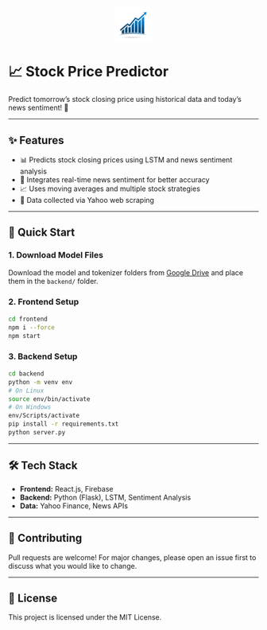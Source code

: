 <p align="center">
    <img src="stock.png" width="80" alt="Stock Price Predictor Logo"/>
</p>

# 📈 Stock Price Predictor

Predict tomorrow’s stock closing price using historical data and today’s news sentiment! 🚀

---

## ✨ Features

- 📊 Predicts stock closing prices using LSTM and news sentiment analysis
- 📰 Integrates real-time news sentiment for better accuracy
- 📈 Uses moving averages and multiple stock strategies
- 🔎 Data collected via Yahoo web scraping

---

## 🚀 Quick Start

### 1. Download Model Files

Download the model and tokenizer folders from [Google Drive](https://drive.google.com/drive/folders/1PPKOWUygpNf9HfECWR1wLgiKwNWMGFPx?usp=sharing) and place them in the `backend/` folder.

### 2. Frontend Setup

```bash
cd frontend
npm i --force
npm start
```

### 3. Backend Setup

```bash
cd backend
python -m venv env
# On Linux
source env/bin/activate
# On Windows
env/Scripts/activate
pip install -r requirements.txt
python server.py
```

---

## 🛠️ Tech Stack

- **Frontend:** React.js, Firebase
- **Backend:** Python (Flask), LSTM, Sentiment Analysis
- **Data:** Yahoo Finance, News APIs

---

<!-- ## 📸 Screenshots

<!-- Add screenshots here -->
<!-- <p align="center">
    <img src="https://via.placeholder.com/600x300?text=Dashboard+Screenshot" width="70%"/>
</p> -->


## 🤝 Contributing

Pull requests are welcome! For major changes, please open an issue first to discuss what you would like to change.

---

## 📄 License

This project is licensed under the MIT License.
